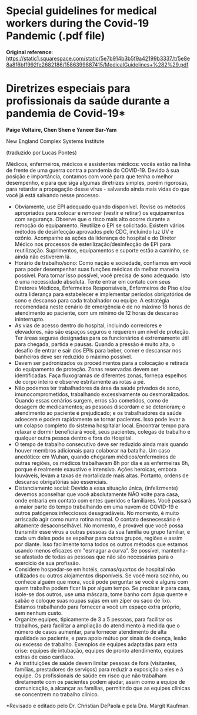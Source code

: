 # Special guidelines for medical workers during the Covid-19 Pandemic (.pdf file)
**Original reference**: https://static1.squarespace.com/static/5e7b914b3b5f9a42199b3337/t/5e8e8a8f6bff992fe2682186/1586399887415/MedicalGuidelines+%282%29.pdf

# Diretrizes especiais para profissionais da saúde durante a pandemia de Covid-19*

**Paige Voltaire, Chen Shen e Yaneer Bar-Yam**

New England Complex Systems Institute

(traduzido por Lucas Pontes)

Médicos, enfermeiros, médicos e assistentes médicos: vocês estão na linha de frente de uma guerra contra a pandemia do COVID-19. Devido à sua posição e importância, contamos com você para que tenha o melhor desempenho, e para que siga algumas diretrizes simples, porém rigorosas, para retardar a propagação desse vírus - salvando ainda mais vidas do que você já está salvando nesse processo.

* Obviamente, use EPI adequado quando disponível. Revise os métodos apropriados para colocar e remover (vestir e retirar) os equipamentos com segurança. Observe que o risco mais alto ocorre durante a remoção do equipamento. Reutilize o EPI se solicitado. Existem vários métodos de desinfecção aprovados pelo CDC, incluindo luz UV e ozônio.  Acompanhe as ações da liderança do hospital e do Diretor Médico nos processos de esterilização/desinfecção de EPI para reutilização. Suprimentos, equipamentos e suporte estão a caminho, se ainda não estiverem lá.
* Horário de trabalho/sono: Como nação e sociedade, confiamos em você para poder desempenhar suas funções médicas da melhor maneira possível. Para tornar isso possível, você precisa de sono adequado. Isto é uma necessidade absoluta. Tente entrar em contato com seus Diretores Médicos, Enfermeiros Responsáveis, Enfermeiros de Piso e/ou outra liderança para estabelecer e implementar períodos obrigatórios de sono e descanso para cada trabalhador ou equipe. A estratégia recomendada neste cenário de emergência é de no máximo 18 horas de atendimento ao paciente, com um mínimo de 12 horas de descanso ininterrupto.
* As vias de acesso dentro do hospital, incluindo corredores e elevadores, não são espaços seguros e requerem um nível de proteção. Ter áreas seguras designadas para os funcionários é extremamente útil para chegada, partida e pausas. Quando a pressão é muito alta, o desafio de entrar e sair dos EPIs para beber, comer e descansar nos banheiros deve ser reduzido o máximo possível.
* Devem ser padronizados os procedimentos para a colocação e retirada do equipamento de proteção. Zonas reservadas devem ser identificadas. Faça fluxogramas de diferentes zonas, forneça espelhos de corpo inteiro e observe estritamente as rotas a pé.
* Não podemos ter trabalhadores da área da saúde privados de sono, imunocomprometidos, trabalhando excessivamente ou desmoralizados. Quando essas cenários surgem, erros são cometidos, como de dosagem de medicamentos; as pessoas discordam e se deterioram; o atendimento ao paciente é prejudicado; e os trabalhadores da saúde adoecem e podem rapidamente se tornar pacientes. Isso pode levar a um colapso completo do sistema hospitalar local. Encontrar tempo para relaxar e dormir beneficiará você, seus pacientes, colegas de trabalho e qualquer outra pessoa dentro e fora do Hospital.
* O tempo de trabalho consecutivo deve ser reduzido ainda mais quando houver membros adicionais para colaborar na batalha. Um caso anedótico: em Wuhan, quando chegaram médicos/enfermeiros de outras regiões, os médicos trabalhavam 8h por dia e as enfermeiras 6h, porque é realmente exaustivo e intensivo. Ações heroicas, embora louváveis, levam a taxas de mortalidade mais altas. Portanto, ordens de descanso obrigatórias são essenciais.
* Distanciamento social: Devido a essa situação única, (infelizmente) devemos aconselhar que você absolutamente NÃO volte para casa, onde entraria em contato com entes queridos e familiares. Você passará a maior parte do tempo trabalhando em uma nuvem de COVID-19 e outros patógenos infecciosos desagradáveis. No momento, é muito arriscado agir como numa rotina normal. O contato desnecessário é altamente desaconselhável. No momento, é provável que você possa transmitir esse vírus a outras pessoas da sua família ou grupo familiar, e cada um deles pode se espalhar para outros grupos, regiões e assim por diante. Isso facilmente torna todos os outros métodos que estamos usando menos eficazes em "esmagar a curva". Se possível, mantenha-se afastado de todas as pessoas que não são necessárias para o exercício de sua profissão.
* Considere hospedar-se em hotéis, camas/quartos de hospital não utilizados ou outros alojamentos disponíveis. Se você mora sozinho, ou conhece alguém que mora, você pode perguntar se você e alguns com quem trabalha podem ficar lá por algum tempo. Se precisar ir para casa, isole-se dos outros, use uma máscara, tome banho com água quente e sabão e coloque suas roupas sujas em um zíper ou saco de lixo. Estamos trabalhando para fornecer a você um espaço extra próprio, sem nenhum custo.
* Organize equipes, tipicamente de 3 a 5 pessoas, para facilitar os trabalhos, para facilitar a ampliação do atendimento à medida que o número de casos aumentar, para fornecer atendimento de alta qualidade ao paciente, e para apoio mútuo por sinais de doença, lesão ou excesso de trabalho. Exemplos de equipes adaptadas para esta crise: equipes de intubação, equipes de pronto atendimento, equipes extras de caso cardíaco.
* As instituições de saúde devem limitar pessoas de fora (visitantes, famílias, prestadores de serviços) para reduzir a exposição a eles e à equipe. Os profissionais de saúde em risco que não trabalham diretamente com os pacientes podem ajudar, assim como a equipe de comunicação, a alcançar as famílias, permitindo que as equipes clínicas se concentrem no trabalho clínico.

*Revisado e editado pelo Dr. Christian DePaola e pela Dra. Margit Kaufman.
